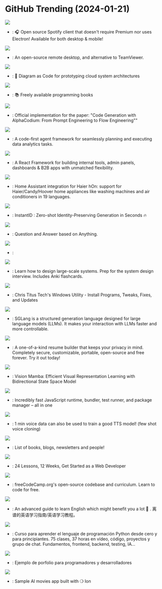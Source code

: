 # GitHub Trending (2024-01-21)

![](https://img.shields.io/badge/Dart-New%20988-green?style=flat-square&logo=appveyor)
- [](https://github.comundefined): 🎧 Open source Spotify client that doesn't require Premium nor uses Electron! Available for both desktop & mobile!

![](https://img.shields.io/badge/Rust-New%20406-green?style=flat-square&logo=appveyor)
- [](https://github.comundefined): An open-source remote desktop, and alternative to TeamViewer.

![](https://img.shields.io/badge/Python-New%2059-green?style=flat-square&logo=appveyor)
- [](https://github.comundefined): 🎨 Diagram as Code for prototyping cloud system architectures

![](https://img.shields.io/badge/none-New%20263-green?style=flat-square&logo=appveyor)
- [](https://github.comundefined): 📚 Freely available programming books

![](https://img.shields.io/badge/Python-New%20272-green?style=flat-square&logo=appveyor)
- [](https://github.comundefined): Official implementation for the paper: "Code Generation with AlphaCodium: From Prompt Engineering to Flow Engineering""

![](https://img.shields.io/badge/Python-New%2088-green?style=flat-square&logo=appveyor)
- [](https://github.comundefined): A code-first agent framework for seamlessly planning and executing data analytics tasks.

![](https://img.shields.io/badge/TypeScript-New%20112-green?style=flat-square&logo=appveyor)
- [](https://github.comundefined): A React Framework for building internal tools, admin panels, dashboards & B2B apps with unmatched flexibility.

![](https://img.shields.io/badge/Python-New%20101-green?style=flat-square&logo=appveyor)
- [](https://github.comundefined): Home Assistant integration for Haier hOn: support for Haier/Candy/Hoover home appliances like washing machines and air conditioners in 19 languages.

![](https://img.shields.io/badge/none-New%20189-green?style=flat-square&logo=appveyor)
- [](https://github.comundefined): InstantID : Zero-shot Identity-Preserving Generation in Seconds 🔥

![](https://img.shields.io/badge/Python-New%20117-green?style=flat-square&logo=appveyor)
- [](https://github.comundefined): Question and Answer based on Anything.

![](https://img.shields.io/badge/Python-New%204-green?style=flat-square&logo=appveyor)
- [](https://github.comundefined): 

![](https://img.shields.io/badge/Python-New%20160-green?style=flat-square&logo=appveyor)
- [](https://github.comundefined): Learn how to design large-scale systems. Prep for the system design interview. Includes Anki flashcards.

![](https://img.shields.io/badge/PowerShell-New%2043-green?style=flat-square&logo=appveyor)
- [](https://github.comundefined): Chris Titus Tech's Windows Utility - Install Programs, Tweaks, Fixes, and Updates

![](https://img.shields.io/badge/Python-New%2099-green?style=flat-square&logo=appveyor)
- [](https://github.comundefined): SGLang is a structured generation language designed for large language models (LLMs). It makes your interaction with LLMs faster and more controllable.

![](https://img.shields.io/badge/TypeScript-New%20232-green?style=flat-square&logo=appveyor)
- [](https://github.comundefined): A one-of-a-kind resume builder that keeps your privacy in mind. Completely secure, customizable, portable, open-source and free forever. Try it out today!

![](https://img.shields.io/badge/Python-New%2091-green?style=flat-square&logo=appveyor)
- [](https://github.comundefined): Vision Mamba: Efficient Visual Representation Learning with Bidirectional State Space Model

![](https://img.shields.io/badge/Zig-New%2045-green?style=flat-square&logo=appveyor)
- [](https://github.comundefined): Incredibly fast JavaScript runtime, bundler, test runner, and package manager – all in one

![](https://img.shields.io/badge/Python-New%201-green?style=flat-square&logo=appveyor)
- [](https://github.comundefined): 1 min voice data can also be used to train a good TTS model! (few shot voice cloning)

![](https://img.shields.io/badge/none-New%20113-green?style=flat-square&logo=appveyor)
- [](https://github.comundefined): List of books, blogs, newsletters and people!

![](https://img.shields.io/badge/JavaScript-New%2057-green?style=flat-square&logo=appveyor)
- [](https://github.comundefined): 24 Lessons, 12 Weeks, Get Started as a Web Developer

![](https://img.shields.io/badge/TypeScript-New%2077-green?style=flat-square&logo=appveyor)
- [](https://github.comundefined): freeCodeCamp.org's open-source codebase and curriculum. Learn to code for free.

![](https://img.shields.io/badge/HTML-New%20229-green?style=flat-square&logo=appveyor)
- [](https://github.comundefined): An advanced guide to learn English which might benefit you a lot 🎉 . 离谱的英语学习指南/英语学习教程。

![](https://img.shields.io/badge/Python-New%2054-green?style=flat-square&logo=appveyor)
- [](https://github.comundefined): Curso para aprender el lenguaje de programación Python desde cero y para principiantes. 75 clases, 37 horas en vídeo, código, proyectos y grupo de chat. Fundamentos, frontend, backend, testing, IA...

![](https://img.shields.io/badge/Astro-New%2050-green?style=flat-square&logo=appveyor)
- [](https://github.comundefined): Ejemplo de porfolio para programadores y desarrolladores

![](https://img.shields.io/badge/TypeScript-New%2082-green?style=flat-square&logo=appveyor)
- [](https://github.comundefined): Sample AI movies app built with ❍ Ion

